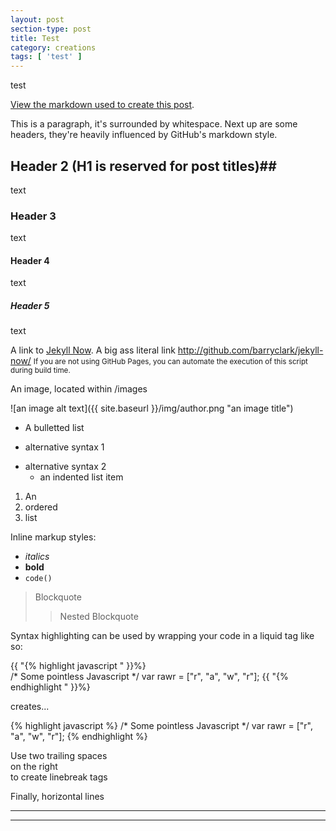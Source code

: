 ```yaml
---
layout: post
section-type: post
title: Test
category: creations
tags: [ 'test' ]
---
```



test

[View the markdown used to create this post](https://raw.githubusercontent.com/barryclark/www.jekyllnow.com/gh-pages/_posts/2014-6-19-Markdown-Style-Guide.md).

This is a paragraph, it's surrounded by whitespace. Next up are some headers, they're heavily influenced by GitHub's markdown style.

## Header 2 (H1 is reserved for post titles)##

text

### Header 3

text

#### Header 4

text

##### Header 5
 
text

A link to [Jekyll Now](http://github.com/barryclark/jekyll-now/). A big ass literal link <http://github.com/barryclark/jekyll-now/>
<small>If you are not using GitHub Pages, you can automate the execution of this script during build time.</small>

An image, located within /images

![an image alt text]({{ site.baseurl }}/img/author.png "an image title")

* A bulletted list
- alternative syntax 1
+ alternative syntax 2
  - an indented list item

1. An
2. ordered
3. list

Inline markup styles: 

- _italics_
- **bold**
- `code()` 
 
> Blockquote
>> Nested Blockquote 
 
Syntax highlighting can be used by wrapping your code in a liquid tag like so:

{{ "{% highlight javascript " }}%}  
/* Some pointless Javascript */
var rawr = ["r", "a", "w", "r"];
{{ "{% endhighlight " }}%}  

creates...

{% highlight javascript %}
/* Some pointless Javascript */
var rawr = ["r", "a", "w", "r"];
{% endhighlight %}
 
Use two trailing spaces  
on the right  
to create linebreak tags  
 
Finally, horizontal lines
 
----
****